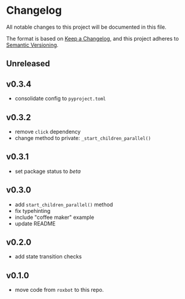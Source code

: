 # Changelog
All notable changes to this project will be documented in this file.

The format is based on [Keep a Changelog](https://keepachangelog.com/en/1.0.0/), and this project adheres to [Semantic Versioning](https://semver.org/spec/v2.0.0.html).

## Unreleased

## v0.3.4

* consolidate config to `pyproject.toml`


## v0.3.2

* remove `click` dependency
* change method to private: `_start_children_parallel()`

## v0.3.1

* set package status to *beta*


## v0.3.0

* add `start_children_parallel()` method
* fix typehinting
* include "coffee maker" example
* update README


## v0.2.0

* add state transition checks


## v0.1.0

* move code from `roxbot` to this repo.

